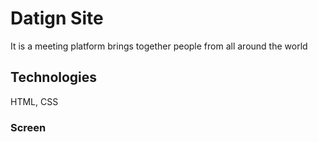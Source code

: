 <h1> Datign Site </h1>

It is a meeting platform brings together people from all around the world

<h2> Technologies </h2>

HTML, CSS

<h3> Screen </h3>
